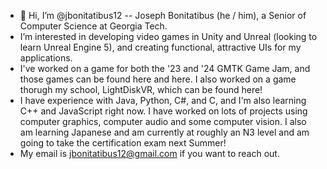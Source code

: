 - 👋 Hi, I’m @jbonitatibus12 -- Joseph Bonitatibus (he / him), a Senior of Computer Science at Georgia Tech.
- I’m interested in developing video games in Unity and Unreal (looking to learn Unreal Engine 5), and creating functional, attractive UIs for my applications.
- I've worked on a game for both the '23 and '24 GMTK Game Jam, and those games can be found here and here. I also worked on a game thorugh my school, LightDiskVR, which can be found here!
- I have experience with Java, Python, C#, and C, and I'm also learning C++ and JavaScript right now. I have worked on lots of projects using computer graphics, computer audio and some computer vision. I also am learning Japanese and am currently at roughly an N3 level and am going to take the certification exam next Summer!
- My email is jbonitatibus12@gmail.com if you want to reach out.
<!---
jbonitatibus12/jbonitatibus12 is a ✨ special ✨ repository because its `README.md` (this file) appears on your GitHub profile.
You can click the Preview link to take a look at your changes.
--->
